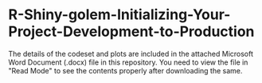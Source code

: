 # R-Shiny-golem-Initializing-Your-Project-Development-to-Production

The details of the codeset and plots are included in the attached Microsoft Word Document (.docx) file in this repository. 
You need to view the file in "Read Mode" to see the contents properly after downloading the same.
